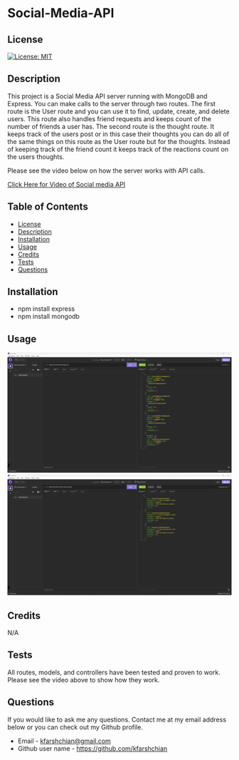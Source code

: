

  # Social-Media-API

  ## License
  [![License: MIT](https://img.shields.io/badge/License-MIT-yellow.svg)](https://opensource.org/licenses/MIT)

  ## Description
  This project is a Social Media API server running with MongoDB and Express. You can make calls to the server through two routes. The first route is the User route and you can use it to find, update, create, and delete users. This route also handles friend requests and keeps count of the number of friends a user has. The second route is the thought route. It keeps track of the users post or in this case their thoughts you can do all of the same things on this route as the User route but for the thoughts. Instead of keeping track of the friend count it keeps track of the reactions count on the users thoughts.
  
   Please see the video below on how the server works with API calls. 
  
  [Click Here for Video of Social media API](https://drive.google.com/file/d/1-L53pBYE69VS1Nr6JP3hSgorYlAfLYn9/preview)

  ## Table of Contents
  - [License](#License)
  - [Description](#Description)
  - [Installation](#installation)
  - [Usage](#Usage)
  - [Credits](#credits)
  - [Tests](#Tests)
  - [Questions](#Questions)
  
  ## Installation
  - npm install express
  - npm install mongodb

  ## Usage
  ![alttext](./assets/images/site1.png)
  ![alttext](./assets/images/site2.png)
  
 
  
  ## Credits
  N/A

  ## Tests
  All routes, models, and controllers have been tested and proven to work. Please see the video above to show how they work. 

  ## Questions
  If you would like to ask me any questions. Contact me at my email address below or you can check out my Github profile.
  - Email - kfarshchian@gmail.com
  - Github user name - https://github.com/kfarshchian
  
  
